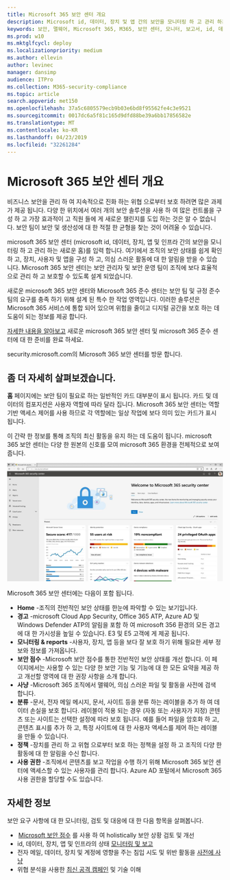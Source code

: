 ```yaml
---
title: Microsoft 365 보안 센터 개요
description: Microsoft id, 데이터, 장치 및 앱 간의 보안을 모니터링 하 고 관리 하는 새로운 홈에 대해 설명 합니다.
keywords: 보안, 맬웨어, Microsoft 365, M365, 보안 센터, 모니터, 보고서, id, 데이터, 장치, 앱
ms.prod: w10
ms.mktglfcycl: deploy
ms.localizationpriority: medium
ms.author: ellevin
author: levinec
manager: dansimp
audience: ITPro
ms.collection: M365-security-compliance
ms.topic: article
search.appverid: met150
ms.openlocfilehash: 37a5c6805579ecb9b03e6bd8f95562fe4c3e9521
ms.sourcegitcommit: 0017dc6a5f81c165d9dfd88be39a6bb17856582e
ms.translationtype: MT
ms.contentlocale: ko-KR
ms.lasthandoff: 04/23/2019
ms.locfileid: "32261284"
---
```

# <a name="overview-of-the-microsoft-365-security-center"></a>Microsoft 365 보안 센터 개요

비즈니스 보안을 관리 하 여 지속적으로 진화 하는 위협 으로부터 보호 하려면 많은 과제가 제공 됩니다. 다양 한 위치에서 여러 개의 보안 솔루션을 사용 하 여 많은 컨트롤을 구성 하 고 가장 효과적이 고 직원 들에 게 새로운 챌린지를 도입 하는 것은 알 수 없습니다. 보안 팀이 보안 및 생산성에 대 한 적절 한 균형을 찾는 것이 어려울 수 있습니다.

microsoft 365 보안 센터 (microsoft id, 데이터, 장치, 앱 및 인프라 간의 보안을 모니터링 하 고 관리 하는 새로운 홈)를 입력 합니다. 여기에서 조직의 보안 상태를 쉽게 확인 하 고, 장치, 사용자 및 앱을 구성 하 고, 의심 스러운 활동에 대 한 알림을 받을 수 있습니다. Microsoft 365 보안 센터는 보안 관리자 및 보안 운영 팀이 조직에 보다 효율적으로 관리 하 고 보호할 수 있도록 설계 되었습니다.

새로운 microsoft 365 보안 센터와 Microsoft 365 준수 센터는 보안 팀 및 규정 준수 팀의 요구를 충족 하기 위해 설계 된 특수 한 작업 영역입니다. 이러한 솔루션은 Microsoft 365 서비스에 통합 되어 있으며 위험을 줄이고 디지털 공간을 보호 하는 데 도움이 되는 정보를 제공 합니다.

[자세한 내용을 알아보고](https://docs.microsoft.com/en-us/office365/securitycompliance/microsoft-security-and-compliance) 새로운 microsoft 365 보안 센터 및 microsoft 365 준수 센터에 대 한 준비를 완료 하세요.

security.microsoft.com의 Microsoft 365 보안 센터를 방문 합니다.  

## <a name="lets-take-a-closer-look"></a>좀 더 자세히 살펴보겠습니다.

**홈** 페이지에는 보안 팀이 필요로 하는 일반적인 카드 대부분이 표시 됩니다. 카드 및 데이터의 컴포지션은 사용자 역할에 따라 달라 집니다. Microsoft 365 보안 센터는 역할 기반 액세스 제어를 사용 하므로 각 역할에는 일상 작업에 보다 의미 있는 카드가 표시 됩니다.  

이 간략 한 정보를 통해 조직의 최신 활동을 유지 하는 데 도움이 됩니다. microsoft 365 보안 센터는 다양 한 원본의 신호를 모여 microsoft 365 환경을 전체적으로 보여 줍니다.

![Microsoft 365 보안 홈페이지](./media/security-docs/home.jpg)

Microsoft 365 보안 센터에는 다음이 포함 됩니다.

* **Home** -조직의 전반적인 보안 상태를 한눈에 파악할 수 있는 보기입니다.
* **경고** -microsoft Cloud App Security, Office 365 ATP, Azure AD 및 Windows Defender ATP의 알림을 포함 하 여 microsoft 356 환경의 모든 경고에 대 한 가시성을 높일 수 있습니다. E3 및 E5 고객에 게 제공 됩니다.  
* **모니터링 & reports** -사용자, 장치, 앱 등을 보다 잘 보호 하기 위해 필요한 세부 정보와 정보를 가져옵니다. 
* **보안 점수** -Microsoft 보안 점수를 통한 전반적인 보안 상태를 개선 합니다. 이 페이지에서는 사용할 수 있는 다양 한 보안 기능 및 기능에 대 한 모든 요약을 제공 하 고 개선할 영역에 대 한 권장 사항을 소개 합니다.
* **사냥** -Microsoft 365 조직에서 맬웨어, 의심 스러운 파일 및 활동을 사전에 검색 합니다.
* **분류** -문서, 전자 메일 메시지, 문서, 사이트 등을 분류 하는 레이블을 추가 하 여 데이터 손실을 보호 합니다. 레이블이 적용 되는 경우 (자동 또는 사용자가 지정) 콘텐츠 또는 사이트는 선택한 설정에 따라 보호 됩니다. 예를 들어 파일을 암호화 하 고, 콘텐츠 표시를 추가 하 고, 특정 사이트에 대 한 사용자 액세스를 제어 하는 레이블을 만들 수 있습니다.
* **정책** -장치를 관리 하 고 위협 으로부터 보호 하는 정책을 설정 하 고 조직의 다양 한 활동에 대 한 알림을 수신 합니다.
* **사용 권한** -조직에서 콘텐츠를 보고 작업을 수행 하기 위해 Microsoft 365 보안 센터에 액세스할 수 있는 사용자를 관리 합니다. Azure AD 포털에서 Microsoft 365 사용 권한을 할당할 수도 있습니다.

## <a name="learn-more"></a>자세한 정보

보안 요구 사항에 대 한 모니터링, 검토 및 대응에 대 한 다음 항목을 살펴봅니다.

*  [Microsoft 보안 점수](microsoft-secure-score.md) 를 사용 하 여 holistically 보안 상황 검토 및 개선
* id, 데이터, 장치, 앱 및 인프라의 상태 [모니터링 및 보고](monitoring-and-reporting.md)
* 전자 메일, 데이터, 장치 및 계정에 영향을 주는 침입 시도 및 위반 활동을 [사전에 사냥](hunting.md)
* 위협 분석을 사용한 [최신 공격 캠페인](latest-attack-campaigns.md) 및 기술 이해
